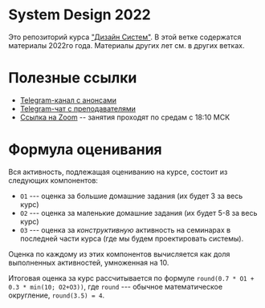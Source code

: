# System Design 2022

Это репозиторий курса ["Дизайн Систем"](https://www.hse.ru/edu/courses/452715820). В этой ветке содержатся материалы 2022го года.
Материалы других лет см. в других ветках.

# Полезные ссылки

* [Telegram-канал с анонсами](https://t.me/+qKTB_0W2N4swNmEy)
* [Telegram-чат с преподавателями](https://t.me/+cH3c1m--rxY0ZWIy)
* [Ссылка на Zoom](https://us06web.zoom.us/j/88575619011?pwd=c3doQml3bWUzRXRPNW93eDFhZ2xoUT09) -- занятия проходят по средам с 18:10 МСК

# Формула оценивания

Вся активность, подлежащая оцениванию на курсе, состоит из следующих компонентов:

* `O1` --- оценка за большие домашние задания (их будет 3 за весь курс)
* `O2` --- оценка за маленькие домашние задания (их будет 5-8 за весь курс)
* `O3` --- оценка за *конструктивную* активность на семинарах в последней части курса (где мы будем проектировать системы).

Оценка по каждому из этих компонентов вычисляется как доля выполненных активностей, умноженная на 10.

Итоговая оценка за курс рассчитывается по формуле ``round(0.7 * O1 + 0.3 * min(10; O2+O3))``,
где `round` --- обычное математическое округление, `round(3.5) = 4`.